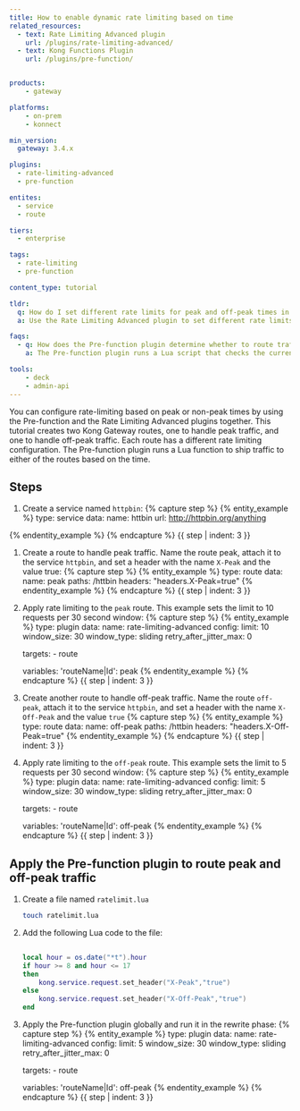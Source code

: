 ```yaml
---
title: How to enable dynamic rate limiting based on time
related_resources:
  - text: Rate Limiting Advanced plugin
    url: /plugins/rate-limiting-advanced/
  - text: Kong Functions Plugin
    url: /plugins/pre-function/


products:
    - gateway

platforms:
    - on-prem
    - konnect

min_version:
  gateway: 3.4.x

plugins: 
  - rate-limiting-advanced
  - pre-function

entites:
  - service
  - route

tiers:
  - enterprise

tags:
  - rate-limiting
  - pre-function

content_type: tutorial

tldr: 
  q: How do I set different rate limits for peak and off-peak times in Kong Gateway?
  a: Use the Rate Limiting Advanced plugin to set different rate limits for separate routes handling peak and off-peak traffic, and the Pre-function plugin to direct traffic based on the time of day.

faqs:
  - q: How does the Pre-function plugin determine whether to route traffic to peak or off-peak routes?
    a: The Pre-function plugin runs a Lua script that checks the current hour and sets request headers accordingly to route traffic to peak or off-peak routes.

tools:
    - deck
    - admin-api
---
```


You can configure rate-limiting based on peak or non-peak times by using the Pre-function and the Rate Limiting Advanced plugins together. This tutorial creates two Kong Gateway routes, one to handle peak traffic, and one to handle off-peak traffic. Each route has a different rate limiting configuration. The Pre-function plugin runs a Lua function to ship traffic to either of the routes based on the time. 

## Steps

1. Create a service named `httpbin`:
{% capture step %}
  {% entity_example %}
    type: service
    data:
      name: httbin
      url: http://httpbin.org/anything
  
  {% endentity_example %}
{% endcapture %}
{{ step | indent: 3 }}

1. Create a route to handle peak traffic. Name the route peak, attach it to the service `httpbin`, and set a header with the name `X-Peak` and the value true:
{% capture step %}
   {% entity_example %}
    type: route
    data:
      name: peak
      paths: /httbin
      headers: "headers.X-Peak=true"
   {% endentity_example %}
{% endcapture %}
{{ step | indent: 3 }}

1. Apply rate limiting to the `peak` route. This example sets the limit to 10 requests per 30 second window:
{% capture step %}
  {% entity_example %}
    type: plugin
    data:
      name: rate-limiting-advanced
      config:
        limit: 10
        window_size: 30
        window_type: sliding
        retry_after_jitter_max: 0
 
    targets:
        - route

    variables:
      'routeName|Id': peak
  {% endentity_example %}
{% endcapture %}
{{ step | indent: 3 }}

1. Create another route to handle off-peak traffic. Name the route `off-peak`, attach it to the service `httpbin`, and set a header with the name `X-Off-Peak` and the value `true`
{% capture step %}
   {% entity_example %}
    type: route
    data:
      name: off-peak
      paths: /httbin
      headers: "headers.X-Off-Peak=true"
   {% endentity_example %}
{% endcapture %}
{{ step | indent: 3 }}

1. Apply rate limiting to the `off-peak` route. This example sets the limit to 5 requests per 30 second window:
{% capture step %}
  {% entity_example %}
    type: plugin
    data:
      name: rate-limiting-advanced
      config:
        limit: 5
        window_size: 30
        window_type: sliding
        retry_after_jitter_max: 0
 
    targets:
        - route

    variables:
      'routeName|Id': off-peak
  {% endentity_example %}
{% endcapture %}
{{ step | indent: 3 }}

## Apply the Pre-function plugin to route peak and off-peak traffic

1. Create a file named `ratelimit.lua` 

    ```bash
    touch ratelimit.lua
    ```
2. Add the following Lua code to the file: 

    ```lua
      
    local hour = os.date("*t").hour 
    if hour >= 8 and hour <= 17 
    then
        kong.service.request.set_header("X-Peak","true") 
    else
        kong.service.request.set_header("X-Off-Peak","true") 
    end
    
    ```

3. Apply the Pre-function plugin globally and run it in the rewrite phase:
{% capture step %}
  {% entity_example %}
    type: plugin
    data:
      name: rate-limiting-advanced
      config:
        limit: 5
        window_size: 30
        window_type: sliding
        retry_after_jitter_max: 0
 
    targets:
        - route

    variables:
      'routeName|Id': off-peak
  {% endentity_example %}
{% endcapture %}
{{ step | indent: 3 }}
